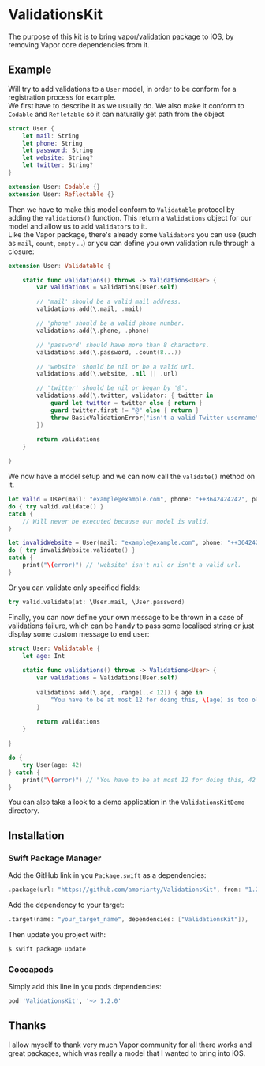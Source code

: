 # ValidationsKit

The purpose of this kit is to bring [vapor/validation](https://github.com/vapor/validation) package to iOS, by removing Vapor core dependencies from it.

## Example

Will try to add validations to a `User` model, in order to be conform for a registration process for example.  
We first have to describe it as we usually do. We also make it conform to `Codable` and `Refletable` so it can naturally get path from the object

```swift
struct User {
    let mail: String
    let phone: String
    let password: String
    let website: String?
    let twitter: String?
}

extension User: Codable {}
extension User: Reflectable {}
```

Then we have to make this model conform to `Validatable` protocol by adding the `validations()` function. This return a `Validations` object for our model and allow us to add `Validator`s to it.  
Like the Vapor package, there's already some `Validator`s you can use (such as `mail`, `count`, `empty` ...) or you can define you own validation rule through a closure:

```swift
extension User: Validatable {

    static func validations() throws -> Validations<User> {
        var validations = Validations(User.self)

        // 'mail' should be a valid mail address.
        validations.add(\.mail, .mail)

        // 'phone' should be a valid phone number.
        validations.add(\.phone, .phone) 

        // 'password' should have more than 8 characters.
        validations.add(\.password, .count(8...))

        // 'website' should be nil or be a valid url.
        validations.add(\.website, .nil || .url)

        // 'twitter' should be nil or began by '@'.
        validations.add(\.twitter, validator: { twitter in
        	guard let twitter = twitter else { return }
            guard twitter.first != "@" else { return }
            throw BasicValidationError("isn't a valid Twitter username")
        })
        
        return validations
    }

}
```

We now have a model setup and we can now call the `validate()` method on it.

```swift
let valid = User(mail: "example@example.com", phone: "++3642424242", password: "somepassword", website: nil, twitter: nil)
do { try valid.validate() }
catch {
	// Will never be executed because our model is valid.
}

let invalidWebsite = User(mail: "example@example.com", phone: "++3642424242", password: "somepassword", website: "notValidUrl", twitter: nil)
do { try invalidWebsite.validate() }
catch {
	print("\(error)") // 'website' isn't nil or isn't a valid url.
}
```

Or you can validate only specified fields:

```swift
try valid.validate(at: \User.mail, \User.password)
```

Finally, you can now define your own message to be thrown in a case of validations failure, which can be handy to pass some localised string or just display some custom message to end user:

```swift
struct User: Validatable {
    let age: Int
    
    static func validations() throws -> Validations<User> {
        var validations = Validations(User.self)
        
        validations.add(\.age, .range(..< 12)) { age in
            "You have to be at most 12 for doing this, \(age) is too old for that stuff..."
        }
        
        return validations
    }

}

do {
    try User(age: 42)
} catch {
    print("\(error)") // "You have to be at most 12 for doing this, 42 is too old for that stuff..."
}
```

You can also take a look to a demo application in the `ValidationsKitDemo` directory.

## Installation
### Swift Package Manager

Add the GitHub link in you `Package.swift` as a dependencies:

```swift
.package(url: "https://github.com/amoriarty/ValidationsKit", from: "1.2.0"),
```

Add the dependency to your target:

```swift
.target(name: "your_target_name", dependencies: ["ValidationsKit"]),
```

Then update you project with:

```sh
$ swift package update
```

### Cocoapods

Simply add this line in you pods dependencies:

```ruby
pod 'ValidationsKit', '~> 1.2.0'
```

## Thanks

I allow myself to thank very much Vapor community for all there works and great packages, which was really a model that I wanted to bring into iOS.
